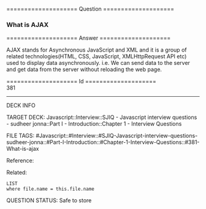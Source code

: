 ==================== Question ====================  

### What is AJAX  

==================== Answer ====================  

AJAX stands for Asynchronous JavaScript and XML and it is a group of related
technologies(HTML, CSS, JavaScript, XMLHttpRequest API etc) used to display data
asynchronously. i.e. We can send data to the server and get data from the server
without reloading the web page.

==================== Id ====================  
381

---

DECK INFO

TARGET DECK: Javascript::Interview::SJIQ - Javascript interview questions - sudheer jonna::Part I - Introduction::Chapter 1 - Interview Questions

FILE TAGS: #Javascript::#Interview::#SJIQ-Javascript-interview-questions-sudheer-jonna::#Part-I-Introduction::#Chapter-1-Interview-Questions::#381-What-is-ajax

Reference:

Related:

```dataview
LIST
where file.name = this.file.name
```

QUESTION STATUS: Safe to store
